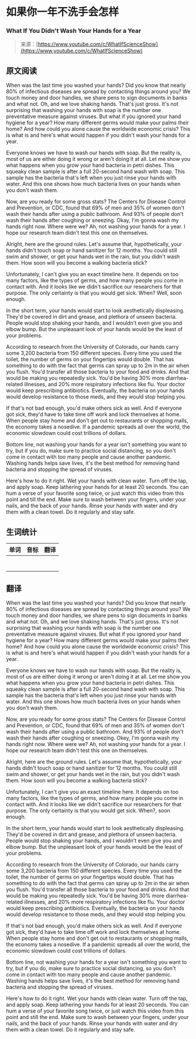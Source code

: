# 如果你一年不洗手会怎样

### What If You Didn't Wash Your Hands for a Year

>来源：[https://www.youtube.com/c/WhatIfScienceShow](https://www.youtube.com/c/WhatIfScienceShow)

## 原文阅读

When was the last time you washed your hands? Did you know that nearly 80% of infectious diseases are spread by contacting things around you? We touch money and door handles, we share pens to sign documents in banks and what not. Oh, and we love shaking hands. That's just gross. It's not surprising that washing your hands with soap is the number one preventative measure against viruses. But what if you ignored your hand hygiene for a year? How many different germs would make your palms their home? And how could you alone cause the worldwide economic crisis? This is what is and here's what would happen if you didn't wash your hands for a year.
 
Everyone knows we have to wash our hands with soap. But the reality is, most of us are either doing it wrong or aren't doing it at all. Let me show you what happens when you grow your hand bacteria in petri dishes. This squeaky clean sample is after a full 20-second hand wash with soap. This sample has the bacteria that's left when you just rinse your hands with water. And this one shows how much bacteria lives on your hands when you don't wash them. 
 
Now, are you ready for some gross stats? The Centers for Disease Control and Prevention, or CDC, found that 69% of men and 35% of women don't wash their hands after using a public bathroom. And 93% of people don't wash their hands after coughing or sneezing. Okay, I'm gonna wash my hands right now. Where were we? Ah, not washing your hands for a year. I hope our research team didn't test this one on themselves. 
 
Alright, here are the ground rules. Let's assume that, hypothetically, your hands didn't touch soap or hand sanitizer for 12 months. You could still swim and shower, or get your hands wet in the rain, but you didn't wash them. How soon will you become a walking bacteria stick?
 
Unfortunately, I can't give you an exact timeline here. It depends on too many factors, like the types of germs, and how many people you come in contact with. And it looks like we didn't sacrifice our researchers for that purpose. The only certainty is that you would get sick. When? Well, soon enough.
 
In the short term, your hands would start to look aesthetically displeasing. They'd be covered in dirt and grease, and plethora of unseen bacteria. People would stop shaking your hands, and I wouldn't even give you and elbow bump. But the unpleasant look of your hands would be the least of your problems. 
 
According to research from the University of Colorado, our hands carry some 3,200 bacteria from 150 different species. Every time you used the toilet, the number of germs on your fingertips would double. That has something to do with the fact that germs can spray up to 2m in the air when you flush. You'd transfer all those bacteria to your food and drinks. And that would be making you repeatedly sick. You'd be having 30% more diarrhea-related illnesses, and 20% more respiratory infections like flu. Your doctor would keep prescribing antibiotics. Eventually, the bacteria on your hands would develop resistance to those meds, and they would stop helping you. 
 
If that's not bad enough, you'd make others sick as well. And if everyone got sick, they'd have to take time off work and lock themselves at home. When people stay home and don't get out to restaurants or shopping malls, the economy takes a nosedive. If a pandemic spreads all over the world, the economic slowdown could cost trillions of dollars. 
 
Bottom line, not washing your hands for a year isn't something you want to try, but if you do, make sure to practice social distancing, so you don't come in contact with too many people and cause another pandemic. Washing hands helps save lives, it's the best method for removing hand bacteria and stopping the spread of viruses. 
 
Here's how to do it right. Wet your hands with clean water. Turn off the tap, and apply soap. Keep lathering your hands for at least 20 seconds. You can hum a verse of your favorite song twice, or just watch this video from this point and till the end. Make sure to wash between your fingers, under your nails, and the back of your hands. Rinse your hands with water and dry them with a clean towel. Do it regularly and stay safe.

## 生词统计
| 单词 | 音标 | 翻译 |
|-|-|-|
|  |  |  |
|  |  |  |
|  |  |  |
|  |  |  |
|  |  |  |
|  |  |  |
|  |  |  |

## 翻译

When was the last time you washed your hands? Did you know that nearly 80% of infectious diseases are spread by contacting things around you? We touch money and door handles, we share pens to sign documents in banks and what not. Oh, and we love shaking hands. That's just gross. It's not surprising that washing your hands with soap is the number one preventative measure against viruses. But what if you ignored your hand hygiene for a year? How many different germs would make your palms their home? And how could you alone cause the worldwide economic crisis? This is what is and here's what would happen if you didn't wash your hands for a year.

Everyone knows we have to wash our hands with soap. But the reality is, most of us are either doing it wrong or aren't doing it at all. Let me show you what happens when you grow your hand bacteria in petri dishes. This squeaky clean sample is after a full 20-second hand wash with soap. This sample has the bacteria that's left when you just rinse your hands with water. And this one shows how much bacteria lives on your hands when you don't wash them.

Now, are you ready for some gross stats? The Centers for Disease Control and Prevention, or CDC, found that 69% of men and 35% of women don't wash their hands after using a public bathroom. And 93% of people don't wash their hands after coughing or sneezing. Okey, I'm gonna wash my hands right now. Where were we? Ah, not washing your hands for a year. I hope our research team didn't test this one on themselves.

Alright, here are the ground rules. Let's assume that, hypothetically, your hands didn't touch soap or hand sanitizer for 12 months. You could still swim and shower, or get your hands wet in the rain, but you didn't wash them. How soon will you become a walking bacteria stick?

Unfortunately, I can't give you an exact timeline here. It depends on too many factors, like the types of germs, and how many people you come in contact with. And it looks like we didn't sacrifice our researchers for that purpose. The only certainty is that you would get sick. When?, soon enough.

In the short term, your hands would start to look aesthetically displeasing. They'd be covered in dirt and grease, and plethora of unseen bacteria. People would stop shaking your hands, and I wouldn't even give you and elbow bump. But the unpleasant look of your hands would be the least of your problems.

According to research from the University of Colorado, our hands carry some 3,200 bacteria from 150 different species. Every time you used the toilet, the number of germs on your fingertips would double. That has something to do with the fact that germs can spray up to 2m in the air when you flush. You'd transfer all those bacteria to your food and drinks. And that would be making you repeatedly sick. You'd be having 30% more diarrhea-related illnesses, and 20% more respiratory infections like flu. Your doctor would keep prescribing antibiotics. Eventually, the bacteria on your hands would develop resistance to those meds, and they would stop helping you.

If that's not bad enough, you'd make others sick as well. And if everyone got sick, they'd have to take time off work and lock themselves at home. When people stay home and don't get out to restaurants or shopping malls, the economy takes a nosedive. If a pandemic spreads all over the world, the economic slowdown could cost trillions of dollars.

Bottom line, not washing your hands for a year isn't something you want to try, but if you do, make sure to practice social distancing, so you don't come in contact with too many people and cause another pandemic. Washing hands helps save lives, it's the best method for removing hand bacteria and stopping the spread of viruses.

Here's how to do it right. Wet your hands with clean water. Turn off the tap, and apply soap. Keep lathering your hands for at least 20 seconds. You can hum a verse of your favorite song twice, or just watch this video from this point and still the end. Make sure to wash between your fingers, under your nails, and the back of your hands. Rinse your hands with water and dry them with a clean towel. Do it regularly and stay safe.

<src-rtyAudio :src="`https://rtyxmd.gitee.io/rtyresources2020/December/What%20If%20You%20Didn't%20Wash%20Your%20Hands%20for%20a%20Year.mp3`"></src-rtyAudio>
